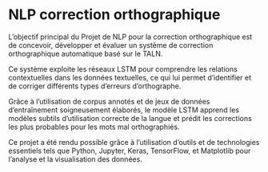 
# NLP correction orthographique

L’objectif principal du Projet de NLP pour la correction orthographique est de concevoir, développer et évaluer un système de correction orthographique automatique basé sur le TALN.

Ce système exploite les réseaux LSTM pour comprendre les relations contextuelles dans les données textuelles, ce qui lui permet d’identifier et de corriger différents types d’erreurs d’orthographe.

Grâce à l’utilisation de corpus annotés et de jeux de données d’entraînement soigneusement élaborés, le modèle LSTM apprend les modèles subtils d’utilisation correcte de la langue et prédit les corrections les plus probables pour les mots mal orthographiés.

Ce projet a été rendu possible grâce à l’utilisation d’outils et de technologies essentiels tels que Python, Jupyter, Keras, TensorFlow, et Matplotlib pour l’analyse et la visualisation des données.

